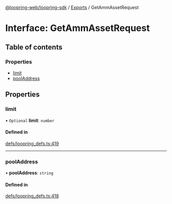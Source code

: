 [@loopring-web/loopring-sdk](../README.md) / [Exports](../modules.md) / GetAmmAssetRequest

# Interface: GetAmmAssetRequest

## Table of contents

### Properties

- [limit](GetAmmAssetRequest.md#limit)
- [poolAddress](GetAmmAssetRequest.md#pooladdress)

## Properties

### limit

• `Optional` **limit**: `number`

#### Defined in

[defs/loopring_defs.ts:419](https://github.com/Loopring/loopring_sdk/blob/077bca2/src/defs/loopring_defs.ts#L419)

___

### poolAddress

• **poolAddress**: `string`

#### Defined in

[defs/loopring_defs.ts:418](https://github.com/Loopring/loopring_sdk/blob/077bca2/src/defs/loopring_defs.ts#L418)
